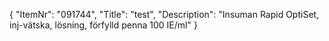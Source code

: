{
  "ItemNr": "091744",
  "Title": "test",
  "Description": "Insuman Rapid OptiSet, inj-vätska, lösning, förfylld penna 100 IE/ml"
}
